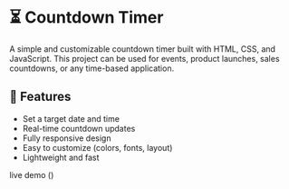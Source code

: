 # ⏳ Countdown Timer

A simple and customizable countdown timer built with HTML, CSS, and JavaScript. This project can be used for events, product launches, sales countdowns, or any time-based application.

## 🚀 Features

- Set a target date and time
- Real-time countdown updates
- Fully responsive design
- Easy to customize (colors, fonts, layout)
- Lightweight and fast

live demo ()
